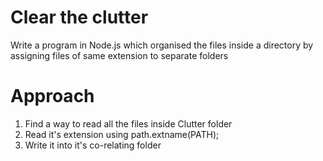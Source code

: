 # Clear the clutter

Write a program in Node.js which organised the files inside a directory by
assigning files of same extension to separate folders

# Approach

1. Find a way to read all the files inside Clutter folder
2. Read it's extension using path.extname(PATH);
3. Write it into it's co-relating folder
